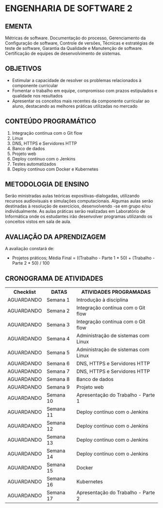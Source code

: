 # ENGENHARIA DE SOFTWARE 2

##  EMENTA

Métricas de software. Documentação do processo, Gerenciamento da Configuração de software, Controle  de versões, Técnicas e estratégias de teste de software, Garantia da Qualidade e Manutenção de software.  Certificação de equipes de desenvolvimento de sistemas.

## OBJETIVOS

- Estimular a capacidade de resolver os problemas relacionados à componente curricular
- Fomentar o trabalho em equipe, compromisso com prazos estipulados e qualidade nos resultados
- Apresentar os conceitos mais recentes da componente curricular ao aluno, destacando as melhores práticas 
utilizadas no mercado

## CONTEÚDO PROGRAMÁTICO

1. Integração contínua com o Git flow
2. Linux
3. DNS, HTTPS e Servidores HTTP
4. Banco de dados
5. Projeto web
6. Deploy contínuo com o Jenkins
7. Testes automatizados
8. Deploy contínuo com Docker e Kubernetes

## METODOLOGIA DE ENSINO

Serão ministradas aulas teóricas expositivas-dialogadas, utilizando recursos audiovisuais e simulações 
computacionais. Algumas aulas serão destinadas à resolução de exercícios, desenvolvendo -se em grupo e/ou 
individualmente. As aulas práticas serão realizadas em Laboratório de Informática onde os estudantes irão 
desenvolver programas utilizando os conceitos vistos em sala de aula.

## AVALIAÇÃO DA APRENDIZAGEM

A avaliação constará de:
- Projetos práticos;
Média Final = ((Trabalho - Parte 1 * 50) + (Trabalho - Parte 2 * 50) / 100

## CRONOGRAMA DE ATIVIDADES

<table>
  <tr>
    <th>Checklist</th>
    <th>DATAS</th>
    <th>ATIVIDADES PROGRAMADAS</th>
  </tr>
  <tr>
    <td>AGUARDANDO</td>
    <td>Semana 1</td>
    <td>Introdução à disciplina</td>
  </tr>
  <tr>
    <td>AGUARDANDO</td>
    <td>Semana 2</td>
    <td>Integração contínua com o Git flow</td>
  </tr>
  <tr>
    <td>AGUARDANDO</td>
    <td>Semana 3</td>
    <td>Integração contínua com o Git flow</td>
  </tr>
  <tr>
    <td>AGUARDANDO</td>
    <td>Semana 4</td>
    <td>Administração de sistemas com Linux</td>
  </tr>
  <tr>
    <td>AGUARDANDO</td>
    <td>Semana 5</td>
    <td>Administração de sistemas com Linux</td>
  </tr>
  <tr>
    <td>AGUARDANDO</td>
    <td>Semana 6</td>
    <td>DNS, HTTPS e Servidores HTTP</td>
  </tr>
  <tr>
    <td>AGUARDANDO</td>
    <td>Semana 7</td>
    <td>DNS, HTTPS e Servidores HTTP</td>
  </tr>
  <tr>
    <td>AGUARDANDO</td>
    <td>Semana 8</td>
    <td>Banco de dados</td>
  </tr>
  <tr>
    <td>AGUARDANDO</td>
    <td>Semana 9</td>
    <td>Projeto web</td>
  </tr>
  <tr>
    <td>AGUARDANDO</td>
    <td>Semana 10</td>
    <td>Apresentação do Trabalho - Parte 1</td>
  </tr>
  <tr>
    <td>AGUARDANDO</td>
    <td>Semana 11</td>
    <td>Deploy contínuo com o Jenkins</td>
  </tr>
  <tr>
    <td>AGUARDANDO</td>
    <td>Semana 12</td>
    <td>Deploy contínuo com o Jenkins</td>
  </tr>
  <tr>
    <td>AGUARDANDO</td>
    <td>Semana 13</td>
    <td>Deploy contínuo com o Jenkins</td>
  </tr>
  <tr>
    <td>AGUARDANDO</td>
    <td>Semana 14</td>
    <td>Deploy contínuo com o Jenkins</td>
  </tr>
  <tr>
    <td>AGUARDANDO</td>
    <td>Semana 15</td>
    <td>Docker</td>
  </tr>
  <tr>
    <td>AGUARDANDO</td>
    <td>Semana 16</td>
    <td>Kubernetes</td>
  </tr>
  <tr>
    <td>AGUARDANDO</td>
    <td>Semana 17</td>
    <td>Apresentação do Trabalho - Parte 2</td>
  </tr>
</table>
